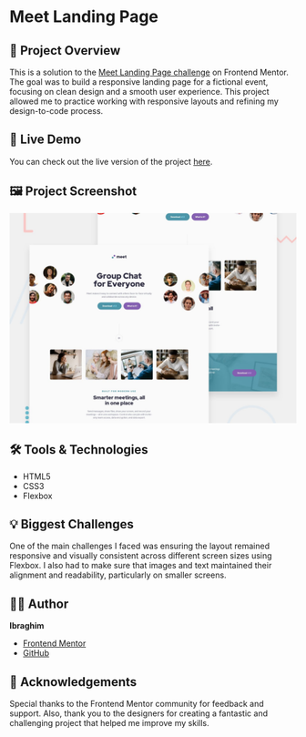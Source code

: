 # Meet Landing Page

## 📄 Project Overview

This is a solution to the [Meet Landing Page challenge](https://www.frontendmentor.io/challenges/meet-landing-page-rbTDS6OUR) on Frontend Mentor. The goal was to build a responsive landing page for a fictional event, focusing on clean design and a smooth user experience. This project allowed me to practice working with responsive layouts and refining my design-to-code process.

## 🚀 Live Demo

You can check out the live version of the project [here](https://soy-ibrag.github.io/Frontend-Mentor-Meet-Landing-Page-Challenge/).

## 🖼️ Project Screenshot

![Screenshot of the project](./preview.jpg)

## 🛠️ Tools & Technologies

- HTML5
- CSS3
- Flexbox

## 💡 Biggest Challenges

One of the main challenges I faced was ensuring the layout remained responsive and visually consistent across different screen sizes using Flexbox. I also had to make sure that images and text maintained their alignment and readability, particularly on smaller screens.

## 🧑‍💻 Author

**Ibraghim**

- [Frontend Mentor](https://www.frontendmentor.io/profile/Soy-Ibrag)
- [GitHub](https://github.com/Soy-Ibrag)

## 🙌 Acknowledgements

Special thanks to the Frontend Mentor community for feedback and support. Also, thank you to the designers for creating a fantastic and challenging project that helped me improve my skills.
